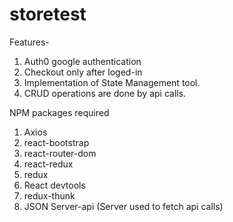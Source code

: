 # storetest

Features- 
1) Auth0 google authentication
2) Checkout only after loged-in
3) Implementation of State Management tool.
4) CRUD operations are done by api calls.





NPM packages required

1) Axios
2) react-bootstrap
3) react-router-dom
4) react-redux
5) redux
6) React devtools
7) redux-thunk
8) JSON Server-api (Server used to fetch api calls)

